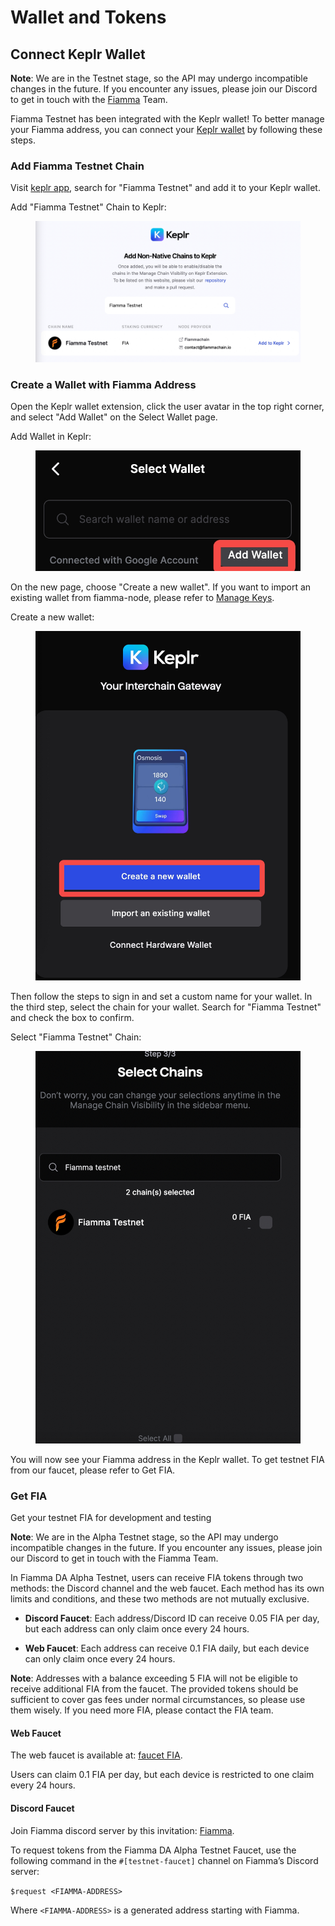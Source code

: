# Wallet and Tokens
## Connect Keplr Wallet
**Note**: We are in the Testnet stage, so the API may undergo incompatible changes in the future. If you encounter any issues, please join our Discord to get in touch with the [Fiamma](https://discord.gg/jTXWxKmG) Team.

Fiamma Testnet has been integrated with the Keplr wallet! To better manage your Fiamma address, you can connect your [Keplr wallet](https://www.keplr.app/) by following these steps.

### Add Fiamma Testnet Chain
Visit [keplr app](https://chains.keplr.app), search for "Fiamma Testnet" and add it to your Keplr wallet.

Add "Fiamma Testnet" Chain to Keplr:

<figure><img src="../.gitbook/assets/fia-keplr.png" alt=""><figcaption></figcaption></figure>

### Create a Wallet with Fiamma Address
Open the Keplr wallet extension, click the user avatar in the top right corner, and select "Add Wallet" on the Select Wallet page.

Add Wallet in Keplr:

<figure><img src="../.gitbook/assets/select-wallet.png" alt=""><figcaption></figcaption></figure>

On the new page, choose "Create a new wallet". If you want to import an existing wallet from fiamma-node, please refer to [Manage Keys](./manage-keys.md).


Create a new wallet:

<figure><img src="../.gitbook/assets/create-new-wallet.png" alt=""><figcaption></figcaption></figure>

Then follow the steps to sign in and set a custom name for your wallet. In the third step, select the chain for your wallet. Search for "Fiamma Testnet" and check the box to confirm.


Select "Fiamma Testnet" Chain:
<figure><img src="../.gitbook/assets/select-fiamma.png" alt=""><figcaption></figcaption></figure>

You will now see your Fiamma address in the Keplr wallet. To get testnet FIA from our faucet, please refer to Get FIA.

### Get FIA
Get your testnet FIA for development and testing

**Note**: We are in the Alpha Testnet stage, so the API may undergo incompatible changes in the future. If you encounter any issues, please join our Discord to get in touch with the Fiamma Team.

In Fiamma DA Alpha Testnet, users can receive FIA tokens through two methods: the Discord channel and the web faucet. Each method has its own limits and conditions, and these two methods are not mutually exclusive.

- **Discord Faucet**: Each address/Discord ID can receive 0.05 FIA per day, but each address can only claim once every 24 hours.

- **Web Faucet**: Each address can receive 0.1 FIA daily, but each device can only claim once every 24 hours.

**Note**: Addresses with a balance exceeding 5 FIA will not be eligible to receive additional FIA from the faucet. The provided tokens should be sufficient to cover gas fees under normal circumstances, so please use them wisely. If you need more FIA, please contact the FIA team. 

#### Web Faucet
The web faucet is available at: [faucet FIA](https://testnet-faucet.fiammachain.io).

Users can claim 0.1 FIA per day, but each device is restricted to one claim every 24 hours.

#### Discord Faucet
Join Fiamma discord server by this invitation: [Fiamma](https://discord.gg/jTXWxKmG).

To request tokens from the Fiamma DA Alpha Testnet Faucet, use the following command in the `#[testnet-faucet]` channel on Fiamma’s Discord server:

`$request <FIAMMA-ADDRESS>`

Where `<FIAMMA-ADDRESS>` is a generated address starting with Fiamma.
